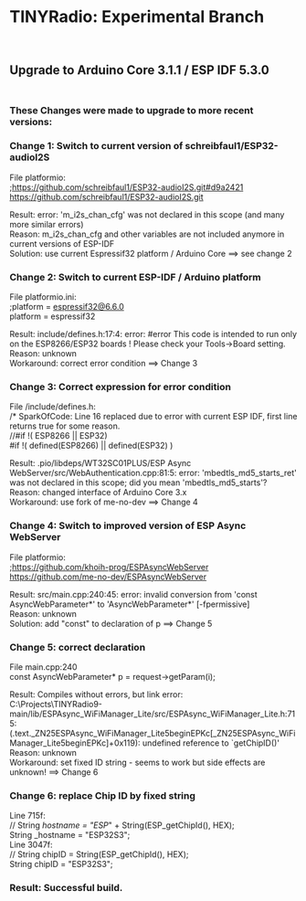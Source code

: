 # TINYRadio: Experimental Branch<br><br>
## Upgrade to Arduino Core 3.1.1 / ESP IDF 5.3.0<br><br>

### These Changes were made to upgrade to more recent versions:

### Change 1: Switch to current version of schreibfaul1/ESP32-audioI2S

File platformio:  
	;https://github.com/schreibfaul1/ESP32-audioI2S.git#d9a2421  
	https://github.com/schreibfaul1/ESP32-audioI2S.git

Result: error: 'm_i2s_chan_cfg' was not declared in this scope (and many more similar errors)  
Reason: m_i2s_chan_cfg and other variables are not included anymore in current versions of ESP-IDF  
Solution: use current Espressif32 platform / Arduino Core ==> see change 2

### Change 2: Switch to current ESP-IDF / Arduino platform

File platformio.ini:  
;platform = espressif32@6.6.0  
platform = espressif32

Result: include/defines.h:17:4: error: #error This code is intended to run only on the ESP8266/ESP32 boards ! Please check your Tools->Board setting.  
Reason: unknown  
Workaround: correct error condition ==> Change 3

### Change 3: Correct expression for error condition

File /include/defines.h:  
/* SparkOfCode: Line 16 replaced due to error with current ESP IDF, first line returns true for some reason.  
//#if !( ESP8266 || ESP32)  
#if !( defined(ESP8266) || defined(ESP32) )  

Result: .pio/libdeps/WT32SC01PLUS/ESP Async WebServer/src/WebAuthentication.cpp:81:5: error: 'mbedtls_md5_starts_ret' was not declared in this scope; did you mean 'mbedtls_md5_starts'?  
Reason: changed interface of Arduino Core 3.x  
Workaround: use fork of me-no-dev ==> Change 4

### Change 4: Switch to improved version of ESP Async WebServer
File platformio:  
;https://github.com/khoih-prog/ESPAsyncWebServer  
https://github.com/me-no-dev/ESPAsyncWebServer

Result: src/main.cpp:240:45: error: invalid conversion from 'const AsyncWebParameter*' to 'AsyncWebParameter*' [-fpermissive]  
Reason: unknown  
Solution: add "const" to declaration of p ==> Change 5

### Change 5: correct declaration
File main.cpp:240  
const AsyncWebParameter* p = request->getParam(i);

Result: Compiles without errors, but link error:  
C:\Projects\TINYRadio9-main/lib/ESPAsync_WiFiManager_Lite/src/ESPAsync_WiFiManager_Lite.h:715:(.text._ZN25ESPAsync_WiFiManager_Lite5beginEPKc[_ZN25ESPAsync_WiFiManager_Lite5beginEPKc]+0x119): undefined reference to `getChipID()'  
Reason: unknown  
Workaround: set fixed ID string - seems to work but side effects are unknown! ==> Change 6

### Change 6: replace Chip ID by fixed string
Line 715f:  
//        String _hostname = "ESP_" + String(ESP_getChipId(), HEX);  
        String _hostname = "ESP32S3";  
Line 3047f:  
//        String chipID = String(ESP_getChipId(), HEX);  
        String chipID = "ESP32S3";

### Result: Successful build.

